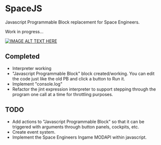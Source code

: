 # SpaceJS
Javascript Programmable Block replacement for Space Engineers.

Work in progress...

[![IMAGE ALT TEXT HERE](http://img.youtube.com/vi/Ja02--7lH9U/0.jpg)](http://www.youtube.com/watch?v=Ja02--7lH9U)

## Completed
* Interpreter working
* "Javascript Programmable Block" block created/working.  You can edit the code just like the old PB and click a button to Run it.
* Implement "console.log"
* Refactor the jint expression interpreter to support stepping through the program one call at a time for throttling purposes.

## TODO
* Add actions to "Javascript Programmable Block" so that it can be triggered with arguments through button panels, cockpits, etc.
* Create event system.
* Implement the Space Engineers Ingame MODAPI within javascript.

